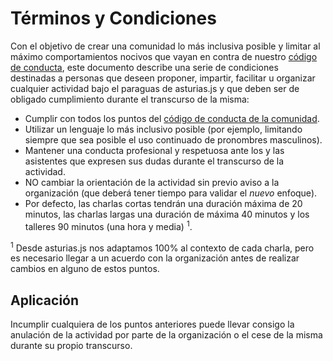 # Términos y Condiciones

Con el objetivo de crear una comunidad lo más inclusiva posible y limitar al máximo comportamientos nocivos que vayan en contra de nuestro [código de conducta][code of conduct], este documento describe una serie de condiciones destinadas a personas que deseen proponer, impartir, facilitar u organizar cualquier actividad bajo el paraguas de asturias.js y que deben ser de obligado cumplimiento durante el transcurso de la misma:

- Cumplir con todos los puntos del [código de conducta de la comunidad][code of conduct].
- Utilizar un lenguaje lo más inclusivo posible (por ejemplo, limitando siempre que sea posible el uso continuado de pronombres masculinos).
- Mantener una conducta profesional y respetuosa ante los y las asistentes que expresen sus dudas durante el transcurso de la actividad.
- NO cambiar la orientación de la actividad sin previo aviso a la organización (que deberá tener tiempo para validar el _nuevo_ enfoque).
- Por defecto, las charlas cortas tendrán una duración máxima de 20 minutos, las charlas largas una duración de máxima 40 minutos y los talleres 90 minutos (una hora y media) <sup>1</sup>.

<sup>1</sup> Desde asturias.js nos adaptamos 100% al contexto de cada charla, pero es necesario llegar a un acuerdo con la organización antes de realizar cambios en alguno de estos puntos.

## Aplicación

Incumplir cualquiera de los puntos anteriores puede llevar consigo la anulación de la actividad por parte de la organización o el cese de la misma durante su propio transcurso.

[code of conduct]: CODE_OF_CONDUCT.md
